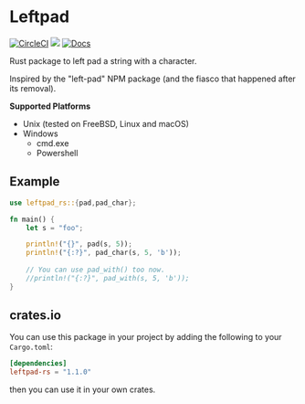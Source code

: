 # Leftpad

[![CircleCI](https://circleci.com/gh/keltia/leftpad-rs/tree/main.svg?style=shield)](https://circleci.com/gh/keltia/leftpad-rs/tree/main)
[![](https://img.shields.io/crates/v/leftpad-rs.svg)](https://crates.io/crates/leftpad-rs)
[![Docs](https://docs.rs/leftpad-rs/badge.svg)](https://docs.rs/leftpad-rs)

Rust package to left pad a string with a character.

Inspired by the "left-pad" NPM package (and the fiasco that happened after its removal).

**Supported Platforms**
* Unix (tested on FreeBSD, Linux and macOS)
* Windows
    * cmd.exe
    * Powershell

## Example
``` rust
use leftpad_rs::{pad,pad_char};

fn main() {
    let s = "foo";

    println!("{}", pad(s, 5));
    println!("{:?}", pad_char(s, 5, 'b'));
    
    // You can use pad_with() too now.
    //println!("{:?}", pad_with(s, 5, 'b'));
}
```
## crates.io
You can use this package in your project by adding the following
to your `Cargo.toml`:

``` toml
[dependencies]
leftpad-rs = "1.1.0"
```
then you can use it in your own crates.


